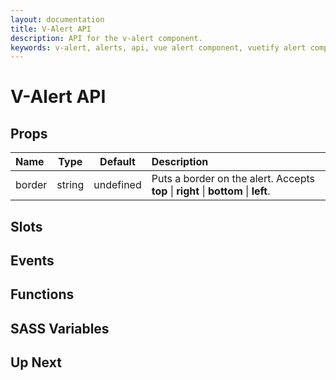 ```yaml
---
layout: documentation
title: V-Alert API
description: API for the v-alert component.
keywords: v-alert, alerts, api, vue alert component, vuetify alert component
---
```


# V-Alert API

## Props
| Name | Type   | Default | Description |
| :--- | :---:  | :---:   | :---        |
| border | string | undefined | Puts a border on the alert. Accepts **top** \| **right** \| **bottom** \| **left**. |

## Slots

## Events

## Functions

## SASS Variables

<carbon-ad />

## Up Next
<up-next />

<vuetify-ad />

<contribute />
